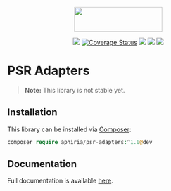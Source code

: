<p align="center"><a href="https://www.aphiria.com" target="_blank" title="Aphiria"><img src="https://www.aphiria.com/images/aphiria-logo.svg" width="200" height="56"></a></p>

<p align="center">
<a href="https://github.com/aphiria/psr-adapters/actions"><img src="https://github.com/aphiria/psr-adapters/workflows/ci/badge.svg"></a>
<a href='https://coveralls.io/github/aphiria/psr-adapters?branch=0.x'><img src='https://coveralls.io/repos/github/aphiria/psr-adapters/badge.svg?branch=0.x' alt='Coverage Status' /></a>
<a href="https://packagist.org/packages/aphiria/psr-adapters"><img src="https://poser.pugx.org/aphiria/psr-adapters/v/stable.svg"></a>
<a href="https://packagist.org/packages/aphiria/psr-adapters"><img src="https://poser.pugx.org/aphiria/psr-adapters/v/unstable.svg"></a>
<a href="https://packagist.org/packages/aphiria/psr-adapters"><img src="https://poser.pugx.org/aphiria/psr-adapters/license.svg"></a>
</p>

# PSR Adapters

> **Note:** This library is not stable yet.

## Installation

This library can be installed via [Composer](https://getcomposer.org/download/):

```php
composer require aphiria/psr-adapters:^1.0@dev
```

## Documentation

Full documentation is available <a href="https://www.aphiria.com/docs/0.x/psr-adapters.html" target="_blank">here</a>.
